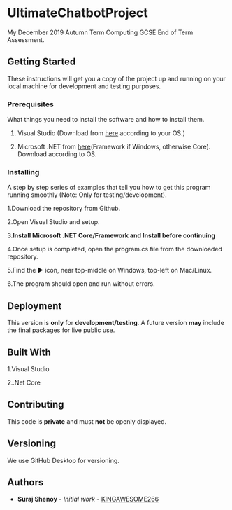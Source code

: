 # UltimateChatbotProject

My December 2019 Autumn Term Computing GCSE End of Term Assessment.

## Getting Started

These instructions will get you a copy of the project up and running on your local machine for development and testing purposes.

### Prerequisites

What things you need to install the software and how to install them.

1. Visual Studio (Download from [here](https://visualstudio.microsoft.com/) according to your OS.)

2. Microsoft .NET from [here](https://dotnet.microsoft.com/)(Framework if Windows, otherwise Core). Download according to OS.



### Installing

A step by step series of examples that tell you how to get this program running smoothly (Note: Only for testing/development).

1.Download the repository from Github.

2.Open Visual Studio and setup.

3.**Install Microsoft .NET Core/Framework and Install before continuing**

4.Once setup is completed, open the program.cs file from the downloaded repository.

5.Find the :arrow_forward: icon, near top-middle on Windows, top-left on Mac/Linux.

6.The program should open and run without errors.


## Deployment

This version is **only** for **development/testing**. A future version **may** include the final packages for live public use.

## Built With

1.Visual Studio

2..Net Core

## Contributing

This code is **private** and must **not** be openly displayed.

## Versioning

We use GitHub Desktop for versioning.

## Authors

* **Suraj Shenoy** - *Initial work* - [KINGAWESOME266](https://github.com/KINGAWESOME266)


